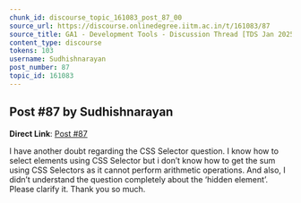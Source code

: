 ```yaml
---
chunk_id: discourse_topic_161083_post_87_00
source_url: https://discourse.onlinedegree.iitm.ac.in/t/161083/87
source_title: GA1 - Development Tools - Discussion Thread [TDS Jan 2025]
content_type: discourse
tokens: 103
username: Sudhishnarayan
post_number: 87
topic_id: 161083
---
```


## Post #87 by Sudhishnarayan

**Direct Link**: [Post #87](https://discourse.onlinedegree.iitm.ac.in/t/161083/87)

I have another doubt regarding the CSS Selector question. I know how to select elements using CSS Selector but i don’t know how to get the sum using CSS Selectors as it cannot perform arithmetic operations. And also, I didn’t understand the question completely about the ‘hidden element’. Please clarify it. Thank you so much.
